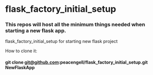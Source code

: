 # flask_factory_initial_setup

### This repos will host all the minimum things needed when starting a new flask app.
flask_factory_initial_setup for starting new flask project

How to clone it:
#### git clone git@github.com:peacengell/flask_factory_initial_setup.git  NewFlaskApp

